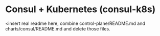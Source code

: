 # Consul + Kubernetes (consul-k8s)

<insert real readme here, combine control-plane/README.md and charts/consul/README.md and delete those files.
